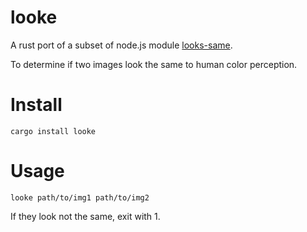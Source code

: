 # looke

A rust port of a subset of node.js module [looks-same](https://github.com/gemini-testing/looks-same).

To determine if two images look the same to human color perception.

# Install

```
cargo install looke
```

# Usage

```
looke path/to/img1 path/to/img2
```

If they look not the same, exit with 1.
